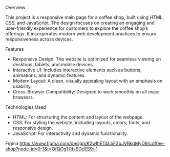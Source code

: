 Overview

This project is a responsive main page for a coffee shop, built using HTML, CSS, and JavaScript. The design focuses on creating an engaging and user-friendly experience for customers to explore the coffee shop’s offerings. It incorporates modern web development practices to ensure responsiveness across devices.

Features

- Responsive Design:
The website is optimized for seamless viewing on desktops, tablets, and mobile devices.
- Interactive UI:
Includes interactive elements such as buttons, animations, and dynamic features.
- Modern Layout:
A clean, visually appealing layout with an emphasis on usability.
- Cross-Browser Compatibility:
Designed to work smoothly on all major browsers.

Technologies Used

- HTML: For structuring the content and layout of the webpage.
- CSS: For styling the website, including layouts, colors, fonts, and responsive design.
- JavaScript: For interactivity and dynamic functionality.
  
Figma https://www.figma.com/design/K2wlhET4LbF3bJVBkqMyD9/coffee-shop?node-id=0-1&t=OfQOg17dsSDcES9i-1
